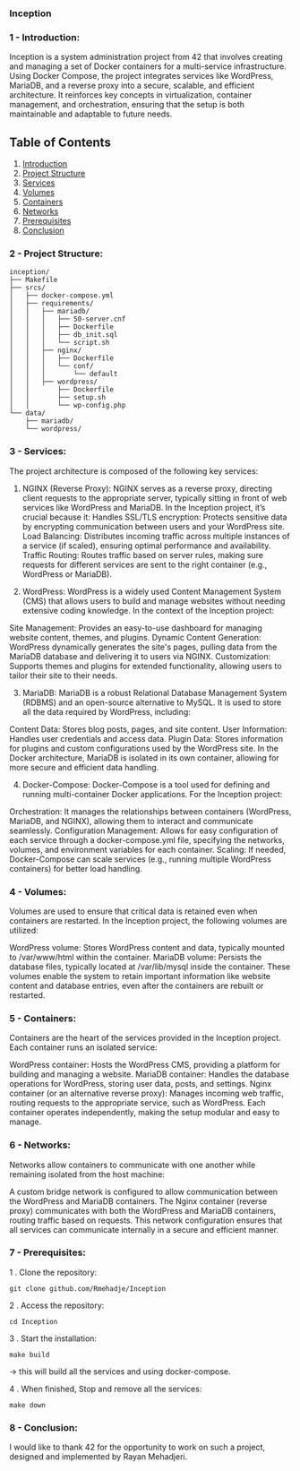 ### Inception
### 1 - Introduction:

Inception is a system administration project from 42 that involves creating and managing a set of Docker containers for a multi-service infrastructure. Using Docker Compose, the project integrates services like WordPress, MariaDB, and a reverse proxy into a secure, scalable, and efficient architecture. It reinforces key concepts in virtualization, container management, and orchestration, ensuring that the setup is both maintainable and adaptable to future needs.

## Table of Contents
1. [Introduction](#introduction)
2. [Project Structure](#project-Structure)
3. [Services](#services)
4. [Volumes](#volumes)
5. [Containers](#containers)
6. [Networks](#networks)
7. [Prerequisites](#prerequisites)
8. [Conclusion](#conclusion)


### 2 - Project Structure:
```
inception/
├── Makefile
├── srcs/
│   ├── docker-compose.yml
│   ├── requirements/
│   │   ├── mariadb/
│   │   │   ├── 50-server.cnf
│   │   │   ├── Dockerfile
│   │   │   ├── db_init.sql
│   │   │   └── script.sh
│   │   ├── nginx/
│   │   │   ├── Dockerfile
│   │   │   └── conf/
│   │   │       └── default
│   │   ├── wordpress/
│   │       ├── Dockerfile
│   │       ├── setup.sh
│   │       └── wp-config.php
└── data/
    ├── mariadb/
    └── wordpress/
```
### 3 - Services:
The project architecture is composed of the following key services:

1. NGINX (Reverse Proxy):
NGINX serves as a reverse proxy, directing client requests to the appropriate server, typically sitting in front of web services like WordPress and MariaDB. In the Inception project, it’s crucial because it:
Handles SSL/TLS encryption: Protects sensitive data by encrypting communication between users and your WordPress site.
Load Balancing: Distributes incoming traffic across multiple instances of a service (if scaled), ensuring optimal performance and availability.
Traffic Routing: Routes traffic based on server rules, making sure requests for different services are sent to the right container (e.g., WordPress or MariaDB).

3. WordPress:
WordPress is a widely used Content Management System (CMS) that allows users to build and manage websites without needing extensive coding knowledge. In the context of the Inception project:

Site Management: Provides an easy-to-use dashboard for managing website content, themes, and plugins.
Dynamic Content Generation: WordPress dynamically generates the site's pages, pulling data from the MariaDB database and delivering it to users via NGINX.
Customization: Supports themes and plugins for extended functionality, allowing users to tailor their site to their needs.

3. MariaDB:
MariaDB is a robust Relational Database Management System (RDBMS) and an open-source alternative to MySQL. It is used to store all the data required by WordPress, including:

Content Data: Stores blog posts, pages, and site content.
User Information: Handles user credentials and access data.
Plugin Data: Stores information for plugins and custom configurations used by the WordPress site. In the Docker architecture, MariaDB is isolated in its own container, allowing for more secure and efficient data handling.

4. Docker-Compose:
Docker-Compose is a tool used for defining and running multi-container Docker applications. For the Inception project:

Orchestration: It manages the relationships between containers (WordPress, MariaDB, and NGINX), allowing them to interact and communicate seamlessly.
Configuration Management: Allows for easy configuration of each service through a docker-compose.yml file, specifying the networks, volumes, and environment variables for each container.
Scaling: If needed, Docker-Compose can scale services (e.g., running multiple WordPress containers) for better load handling.

### 4 - Volumes:
Volumes are used to ensure that critical data is retained even when containers are restarted. In the Inception project, the following volumes are utilized:

WordPress volume: Stores WordPress content and data, typically mounted to /var/www/html within the container.
MariaDB volume: Persists the database files, typically located at /var/lib/mysql inside the container.
These volumes enable the system to retain important information like website content and database entries, even after the containers are rebuilt or restarted.
    
### 5 - Containers:

Containers are the heart of the services provided in the Inception project. Each container runs an isolated service:

WordPress container: Hosts the WordPress CMS, providing a platform for building and managing a website.
MariaDB container: Handles the database operations for WordPress, storing user data, posts, and settings.
Nginx container (or an alternative reverse proxy): Manages incoming web traffic, routing requests to the appropriate service, such as WordPress.
Each container operates independently, making the setup modular and easy to manage.

### 6 - Networks:

Networks allow containers to communicate with one another while remaining isolated from the host machine:

A custom bridge network is configured to allow communication between the WordPress and MariaDB containers.
The Nginx container (reverse proxy) communicates with both the WordPress and MariaDB containers, routing traffic based on requests.
This network configuration ensures that all services can communicate internally in a secure and efficient manner.

### 7 - Prerequisites:

1 . Clone the repository:
```
git clone github.com/Rmehadje/Inception
```
2 . Access the repository:
```
cd Inception
```
3 . Start the installation:
```
make build
```
-> this will build all the services and using docker-compose.

4 . When finished, Stop and remove all the services:
```
make down
```
### 8 - Conclusion:

I would like to thank 42 for the opportunity to work on such a project, designed and implemented by Rayan Mehadjeri.
